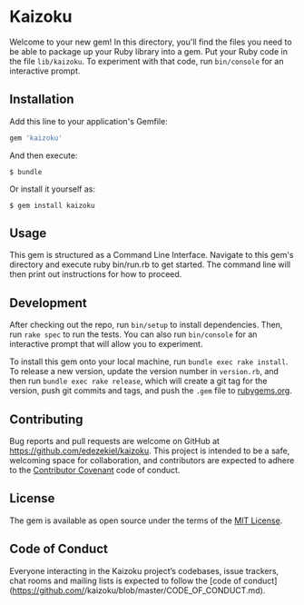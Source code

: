 # Kaizoku

Welcome to your new gem! In this directory, you'll find the files you need to be able to package up your Ruby library into a gem. Put your Ruby code in the file `lib/kaizoku`. To experiment with that code, run `bin/console` for an interactive prompt.

## Installation

Add this line to your application's Gemfile:

```ruby
gem 'kaizoku'
```

And then execute:

    $ bundle

Or install it yourself as:

    $ gem install kaizoku

## Usage

This gem is structured as a Command Line Interface. Navigate to this gem's directory and execute ruby bin/run.rb to get started. The command line will then print out instructions for how to proceed.

## Development

After checking out the repo, run `bin/setup` to install dependencies. Then, run `rake spec` to run the tests. You can also run `bin/console` for an interactive prompt that will allow you to experiment.

To install this gem onto your local machine, run `bundle exec rake install`. To release a new version, update the version number in `version.rb`, and then run `bundle exec rake release`, which will create a git tag for the version, push git commits and tags, and push the `.gem` file to [rubygems.org](https://rubygems.org).

## Contributing

Bug reports and pull requests are welcome on GitHub at https://github.com/edezekiel/kaizoku. This project is intended to be a safe, welcoming space for collaboration, and contributors are expected to adhere to the [Contributor Covenant](http://contributor-covenant.org) code of conduct.

## License

The gem is available as open source under the terms of the [MIT License](https://opensource.org/licenses/MIT).

## Code of Conduct

Everyone interacting in the Kaizoku project’s codebases, issue trackers, chat rooms and mailing lists is expected to follow the [code of conduct](https://github.com/<github username>/kaizoku/blob/master/CODE_OF_CONDUCT.md).
